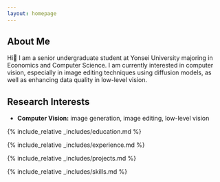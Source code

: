 ```yaml
---
layout: homepage
---
```


## About Me

Hi👋 I am a senior undergraduate student at Yonsei University  majoring in Economics and Computer Science. I am currently interested in computer vision,
especially in image editing techniques using diffusion models, as well as enhancing data quality in low-level vision.

## Research Interests

- **Computer Vision:** image generation, image editing, low-level vision

{% include_relative _includes/education.md %}

{% include_relative _includes/experience.md %}

{% include_relative _includes/projects.md %}

<!-- {% include_relative _includes/publications.md %}

{% include_relative _includes/services.md %} -->

{% include_relative _includes/skills.md %}
